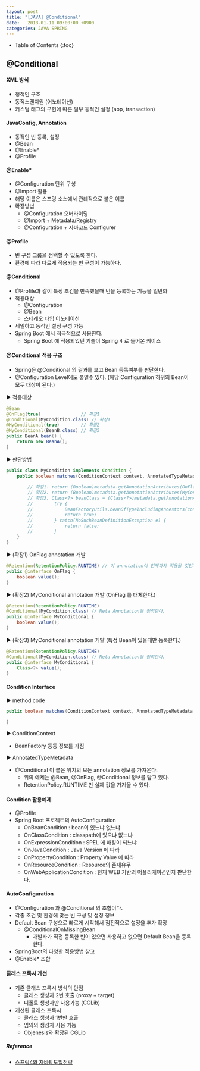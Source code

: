 ```yaml
---
layout: post
title: "[JAVA] @Conditional"
date:   2018-01-11 09:00:00 +0900
categories: JAVA SPRING
---
```


* Table of Contents
{:toc}

## @Conditional

#### XML 방식
 - 정적인 구조
 - 동적스캔지원 (어노테이션)
 - 커스텀 태그의 구현에 따른 일부 동적인 설정 (aop, transaction)
 
#### JavaConfig, Annotation
 - 동적인 빈 등록, 설정
 - @Bean
 - @Enable*
 - @Profile

#### @Enable*
 - @Configuration 단위 구성
 - @Import 활용
 - 해당 이름은 스프링 소스에서 관례적으로 붙은 이름
  - 확장방법
    - @Configuration 오버라이딩
    - @Import + Metadata/Registry
    - @Configuration + 자바코드 Configurer

#### @Profile
 - 빈 구성 그룹을 선택할 수 있도록 한다.
 - 환경에 따라 다르게 적용되는 빈 구성이 가능하다.

#### @Conditional
 - @Profile과 같이 특정 조건을 만족했을때 빈을 등록하는 기능을 일반화
 - 적용대상
    - @Configuration
    - @Bean
    - 스테레오 타입 어노테이션
 - 세밀하고 동적인 설정 구성 가능
 - Spring Boot 에서 적극적으로 사용한다.
    - Spring Boot 에 적용되었던 기술이 Spring 4 로 들어온 케이스

#### @Conditional 적용 구조
 - Spring은 @Conditional 의 결과를 보고 Bean 등록여부를 판단한다.
 - @Configuration Level에도 붙일수 있다. (해당 Configuration 하위의 Bean이 모두 대상이 된다.)

▶ 적용대상
~~~java
@Bean
@OnFlag(true)               // 확장1 
@Conditional(MyCondition.class) // 확장1 
@MyConditional(true)        // 확장2 
@MyConditional(BeanB.class) // 확장3
public BeanA bean() {
    return new BeanA();
}
~~~

▶ 판단방법
~~~java 
public class MyCondition implements Condition {
    public boolean matches(ConditionContext context, AnnotatedTypeMetadata metadata) {
        
        // 확장1. return (Boolean)metadata.getAnnotationAttributes(OnFlag.class.getName()).get("value");
        // 확장2. return (Boolean)metadata.getAnnotationAttributes(MyConditional.class.getName()).get("value");
        // 확장3. Class<?> beanClass = (Class<?>)metadata.getAnnotationAttributes(MyConditional.class.getName()).get("value");
        //        try {
        //            BeanFactoryUtils.beanOfTypeIncludingAncestors(context.getBeanFactory(), beanClass);
        //            return true;  
        //        } catch(NoSuchBeanDefinitionException e) {
        //            return false;
        //        }
    }
}
~~~

▶ (확장1) OnFlag annotation 개발
~~~java
@Retention(RetentionPolicy.RUNTIME) // 이 annotation이 언제까지 적용될 것인가? Default는 Class
public @interface OnFlag {
    boolean value();
}
~~~

▶ (확장2) MyConditional annotation 개발 (OnFlag 를 대체한다.)
~~~java
@Retention(RetentionPolicy.RUNTIME) 
@Conditional(MyCondition.class) // Meta Annotation을 정의한다.
public @interface MyConditional {
    boolean value();
}
~~~

▶ (확장3) MyConditional annotation 개발 (특정 Bean이 있을때만 등록한다.)
~~~java
@Retention(RetentionPolicy.RUNTIME) 
@Conditional(MyCondition.class) // Meta Annotation을 정의한다.
public @interface MyConditional {
    Class<?> value();
}
~~~

#### Condition Interface
▶ method code
~~~java
public boolean matches(ConditionContext context, AnnotatedTypeMetadata metadata) {
     
}
~~~

▶ ConditionContext
 - BeanFactory 등등 정보를 가짐

▶ AnnotatedTypeMetadata
 - @Conditional 이 붙은 위치의 모든 annotation 정보를 가져온다. 
    - 위의 예제는 @Bean, @OnFlag, @Conditional 정보를 담고 있다.
    - RetentionPolicy.RUNTIME 만 실제 값을 가져올 수 있다.

#### Condition 활용예제
 - @Profile
 - Spring Boot 프로젝트의 AutoConfiguration 
    - OnBeanCondition : bean이 있느냐 없느냐
    - OnClassCondition : classpath에 있으냐 없느냐
    - OnExpressionCondition : SPEL 에 매칭이 되느냐 
    - OnJavaCondition : Java Version 에 따라
    - OnPropertyCondition : Property Value 에 따라
    - OnResourceCondition : Resource의 존재유무
    - OnWebApplicationCondition : 현재 WEB 기반의 어플리케이션인지 판단한다.

#### AutoConfiguration
 - @Configuration 과 @Conditional 의 조합이다.
 - 각종 조건 및 환경에 맞는 빈 구성 및 설정 정보
 - Default Bean 구성으로 빠르게 시작해서 점진적으로 설정을 추가 확장
    - @ConditionalOnMissingBean
        - 개발자가 직접 등록한 빈이 있으면 사용하고 없으면 Default Bean을 등록한다.
 - SpringBoot의 다양한 적용방법 참고
 - @Enable* 조합
 
#### 클래스 프록시 개선 
 - 기존 클래스 프록시 방식의 단점
    - 클래스 생성자 2번 호출 (proxy + target)
    - 디폴트 생성자만 사용가능 (CGLib)
 - 개선된 클래스 프록시
    - 클래스 생성자 1번만 호출
    - 임의의 생성자 사용 가능
    - Objenesis와 확장된 CGLib



##### Reference
 - [스프링4와 자바8 도입전략](http://olc.kr/course/course_online_view.jsp?id=437)
